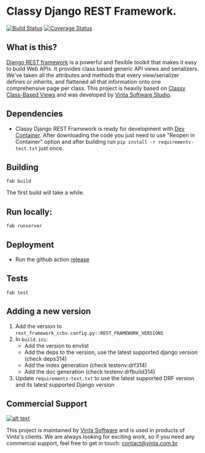 # Classy Django REST Framework. 
[![Build Status](https://github.com/vintasoftware/classy-django-rest-framework/actions/workflows/build.yml/badge.svg)](https://github.com/vintasoftware/classy-django-rest-framework/actions/workflows/build.yml) [![Coverage Status](https://coveralls.io/repos/github/vintasoftware/classy-django-rest-framework/badge.svg?branch=develop)](https://coveralls.io/github/vintasoftware/classy-django-rest-framework?branch=develop)

## What is this?

[Django REST framework](https://www.django-rest-framework.org) is a powerful and flexible toolkit that makes it easy to build Web APIs. It provides class based generic API views and serializers. We've taken all the attributes and methods that every view/serializer defines or inherits, and flattened all that information onto one comprehensive page per class. This project is heavily based on [Classy Class-Based Views](https://ccbv.co.uk) and was developed by [Vinta Software Studio](https://www.vinta.com.br).

## Dependencies
* Classy Django REST Framework is ready for development with [Dev Container](https://code.visualstudio.com/docs/devcontainers/tutorial). After downloading the code you just need to use "Reopen in Container" option and after building run `pip install -r requirements-test.txt` just once.


## Building

`fab build`

The first build will take a while.

## Run locally:

`fab runserver`

## Deployment

- Run the github action [release](https://github.com/vintasoftware/classy-django-rest-framework/actions/workflows/build-deploy.yml)

## Tests

`fab test`

## Adding a new version

1. Add the version to `rest_framework_ccbv.config.py::REST_FRAMEWORK_VERSIONS`
2. In `build.ini`:
    - Add the version to envlist
    - Add the deps to the version, use the latest supported django version (check deps314)
    - Add the index generation (check testenv:drf314)
    - Add the doc generation (check testenv:drfbuild314)
3. Update `requirements-test.txt` to use the latest supported DRF version and its latest supported Django version

## Commercial Support

[![alt text](https://avatars2.githubusercontent.com/u/5529080?s=80&v=4 "Vinta Logo")](https://www.vinta.com.br/)

This project is maintained by [Vinta Software](https://www.vinta.com.br/) and is used in products of Vinta's clients. We are always looking for exciting work, so if you need any commercial support, feel free to get in touch: contact@vinta.com.br


